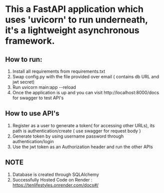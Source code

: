 # This a FastAPI application which uses 'uvicorn' to run underneath, it's a lightweight asynchronous framework.

## How to run:
  1) Install all requirements from requirements.txt
  2) Swap config.py with the file provided over email ( contains db URL and jwt secret)
  3) Run uvicorn main:app --reload
  4) Once the application is up and you can visit http://localhost:8000/docs for swagger to test API's

## How to use API's
  1) Register as a user to generate a token( for accessing other URLs), its path is authentication/create ( use swagger for request body )
  2) Generate token by using username password through authentication/login
  3) Use the jwt token as an Authorization header and run the other APIs

## NOTE
  1) Database is created through SQLAlchemy
  2) Successfully Hosted Code on Render : https://tenlifestyles.onrender.com/docs#/
